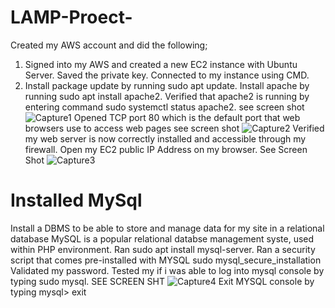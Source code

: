 # LAMP-Proect-
Created my AWS account and did the following;

1. Signed into my AWS and created a new EC2 instance with Ubuntu Server. Saved the private key. Connected to my instance using CMD.
2. Install package update by running sudo apt update. Install apache by running sudo apt install apache2. Verified that apache2 is running by entering command sudo systemctl status apache2. see screen shot 
![Capture1](https://user-images.githubusercontent.com/92868845/138126652-684416ee-495b-46da-9f02-8e365319a3f0.PNG)
Opened TCP port 80 which is the default port that web browsers use to access web pages see screen shot
![Capture2](https://user-images.githubusercontent.com/92868845/138127938-29d5cc13-ff5f-4519-9eca-7c8c9b4a07ab.PNG)
Verified my web server is now correctly installed and accessible through my firewall. Open my EC2 public IP Address on my browser. See Screen Shot 
![Capture3](https://user-images.githubusercontent.com/92868845/138140963-dcc2ce58-40fa-45ec-8605-a5cc54c76cf1.PNG)

# Installed MySql
Install a DBMS to be able to store and manage data for my site in a relational database MySQL is a popular relational databse management syste, used within PHP environment. Ran sudo apt install mysql-server. 
Ran a security script that comes pre-installed with MYSQL sudo mysql_secure_installation
Validated my password. Tested my if i was able to log into  mysql console by typing sudo mysql. SEE SCREEN SHT
![Capture4](https://user-images.githubusercontent.com/92868845/138145829-a7559737-68d4-4e47-a976-5976149898e3.PNG)
Exit MYSQL console by typing mysql> exit
